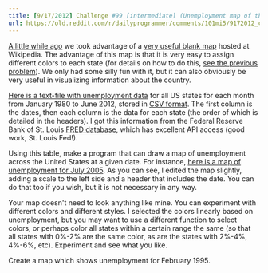```yaml
---
title: [9/17/2012] Challenge #99 [intermediate] (Unemployment map of the United States)
url: https://old.reddit.com/r/dailyprogrammer/comments/101mi5/9172012_challenge_99_intermediate_unemployment/
---
```


[A little while ago](http://www.reddit.com/r/dailyprogrammer/comments/yj38u/8202012_challenge_89_difficult_coloring_the/) we took advantage of a [very useful blank map](http://en.wikipedia.org/wiki/File:Blank_US_Map.svg) hosted at Wikipedia. The advantage of this map is that it is very easy to assign different colors to each state (for details on how to do this, [see the previous problem](http://www.reddit.com/r/dailyprogrammer/comments/yj38u/8202012_challenge_89_difficult_coloring_the/)). We only had some silly fun with it, but it can also obviously be very useful in visualizing information about the country. 

[Here is a text-file with unemployment data](https://gist.github.com/3740029) for all US states for each month from January 1980 to June 2012, stored in [CSV format](http://en.wikipedia.org/wiki/Comma-separated_values). The first column is the dates, then each column is the data for each state (the order of which is detailed in the headers). I got this information from the Federal Reserve Bank of St. Louis [FRED database](http://research.stlouisfed.org/fred2/), which has excellent API access (good work, St. Louis Fed!). 

Using this table, make a program that can draw a map of unemployment across the United States at a given date. For instance, [here is a map of unemployment for July 2005](http://i.imgur.com/O4LP2.png). As you can see, I edited the map slightly, adding a scale to the left side and a header that includes the date. You can do that too if you wish, but it is not necessary in any way. 

Your map doesn't need to look anything like mine. You can experiment with different colors and different styles. I selected the colors linearly based on unemployment, but you may want to use a different function to select colors, or perhaps color all states within a certain range the same (so that all states with 0%-2% are the same color, as are the states with 2%-4%, 4%-6%, etc). Experiment and see what you like. 

Create a map which shows unemployment for February 1995.
